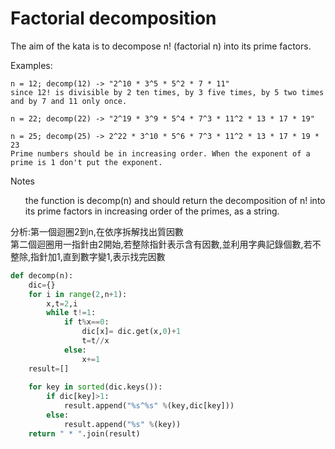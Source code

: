 # Factorial decomposition

The aim of the kata is to decompose n! (factorial n) into its prime factors.

Examples:
```
n = 12; decomp(12) -> "2^10 * 3^5 * 5^2 * 7 * 11"
since 12! is divisible by 2 ten times, by 3 five times, by 5 two times and by 7 and 11 only once.

n = 22; decomp(22) -> "2^19 * 3^9 * 5^4 * 7^3 * 11^2 * 13 * 17 * 19"

n = 25; decomp(25) -> 2^22 * 3^10 * 5^6 * 7^3 * 11^2 * 13 * 17 * 19 * 23
Prime numbers should be in increasing order. When the exponent of a prime is 1 don't put the exponent.
```

Notes
<ul>the function is decomp(n) and should return the decomposition of n! into its prime factors in increasing order of the primes, as a string.</li>
	<lifactorial can be a very big number (4000! has 12674 digits, n will go from 300 to 4000).</li>
	<liIn Fortran - as in any other language - the returned string is not permitted to contain any redundant trailing whitespace: you can use dynamically allocated character strings</li>
	
</ul>




分析:第一個迴圈2到n,在依序拆解找出質因數</br>
第二個迴圈用一指針由2開始,若整除指針表示含有因數,並利用字典記錄個數,若不整除,指針加1,直到數字變1,表示找完因數

``` python
def decomp(n):
    dic={}
    for i in range(2,n+1):
        x,t=2,i         
        while t!=1: 
            if t%x==0:
                dic[x]= dic.get(x,0)+1
                t=t//x                
            else:
                x+=1   
    result=[]
	
    for key in sorted(dic.keys()):
        if dic[key]>1: 
            result.append("%s^%s" %(key,dic[key]))
        else:
            result.append("%s" %(key))     
    return " * ".join(result)
```













